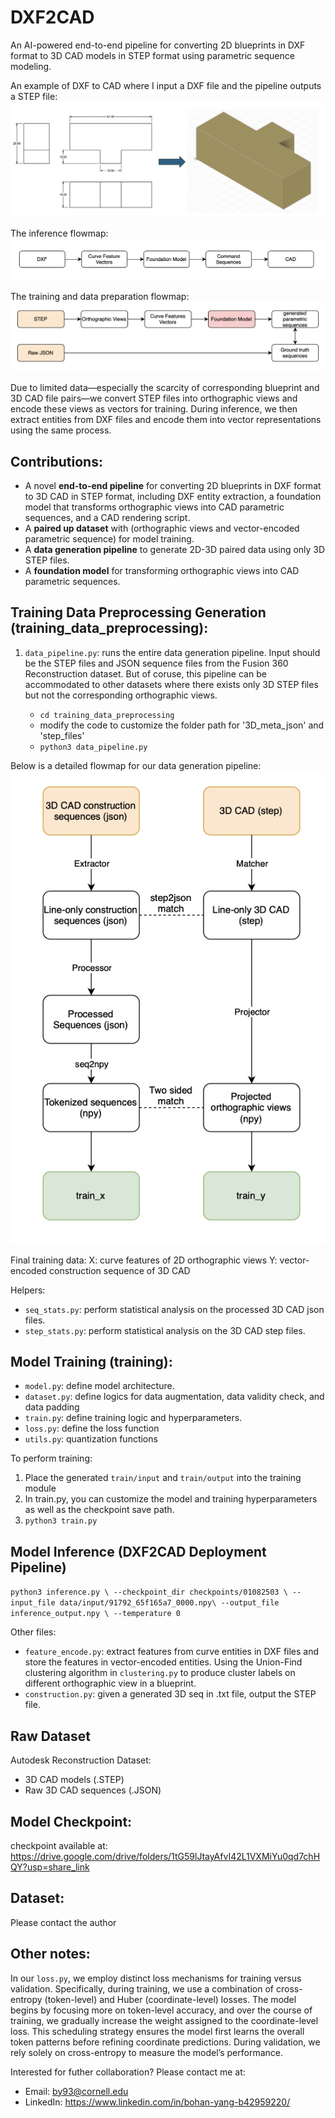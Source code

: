 # DXF2CAD 
An AI-powered end-to-end pipeline for converting 2D blueprints in DXF format to 3D CAD models in STEP format using parametric sequence modeling. 


An example of DXF to CAD where I input a DXF file and the pipeline outputs a STEP file:
![Example of DXF-to-CAD](Images/README_DXF2CAD_demo.png)



The inference flowmap:
![Inference flowmap](Images/README_inference_flowmap.png)



The training and data preparation flowmap:
![Training flowmap](Images/README_training_flowmap.png)




Due to limited data—especially the scarcity of corresponding blueprint and 3D CAD file pairs—we convert STEP files into orthographic views and encode these views as vectors for training. During inference, we then extract entities from DXF files and encode them into vector representations using the same process.


## Contributions: 
  - A novel **end-to-end pipeline** for converting 2D blueprints in DXF format to 3D CAD in STEP format, including DXF entity extraction, a foundation model that transforms orthographic views into CAD parametric sequences, and a CAD rendering script. 
  - A **paired up dataset** with (orthographic views and vector-encoded parametric sequence) for model training. 
  - A **data generation pipeline** to generate 2D-3D paired data using only 3D STEP files. 
  - A **foundation model** for transforming orthographic views into CAD parametric sequences. 

## Training Data Preprocessing Generation (training_data_preprocessing):
1. `data_pipeline.py`: runs the entire data generation pipeline. Input should be the STEP files and JSON sequence files from the Fusion 360 Reconstruction dataset. But of coruse, this pipeline can be accommodated to other datasets where there exists only 3D STEP files but not the corresponding orthographic views.

    - `cd training_data_preprocessing`
    -  modify the code to customize the folder path for '3D_meta_json' and 'step_files'
    - `python3 data_pipeline.py`

Below is a detailed flowmap for our data generation pipeline:
![Data Generation Pipeline flowmap](Images/README_data_generation_pipeline.png)

Final training data:
X: curve features of 2D orthographic views
Y: vector-encoded construction sequence of 3D CAD

Helpers:
- `seq_stats.py`: perform statistical analysis on the processed 3D CAD json files.
- `step_stats.py`: perform statistical analysis on the 3D CAD step files. 

## Model Training (training):
- `model.py`: define model architecture.
- `dataset.py`: define logics for data augmentation, data validity check, and data padding
- `train.py`: define training logic and hyperparameters.
- `loss.py`: define the loss function 
- `utils.py`: quantization functions

To perform training:
1. Place the generated `train/input` and `train/output` into the training module
2. In train.py, you can customize the model and training hyperparameters as well as the checkpoint save path.
3. `python3 train.py`

## Model Inference (DXF2CAD Deployment Pipeline)
`python3 inference.py \
    --checkpoint_dir checkpoints/01082503 \
    --input_file data/input/91792_65f165a7_0000.npy\
    --output_file inference_output.npy \
    --temperature 0`

Other files:
- `feature_encode.py`: extract features from curve entities in DXF files and store the features in vector-encoded entities. Using the Union-Find clustering algorithm in `clustering.py` to produce cluster labels on different orthographic view in a blueprint. 
- `construction.py`: given a generated 3D seq in .txt file, output the STEP file. 

## Raw Dataset 
Autodesk Reconstruction Dataset: 
 - 3D CAD models (.STEP)
 - Raw 3D CAD sequences (.JSON)

## Model Checkpoint:
checkpoint available at: https://drive.google.com/drive/folders/1tG59lJtayAfvI42L1VXMiYu0qd7chHQY?usp=share_link

## Dataset:
Please contact the author

## Other notes:
In our `loss.py`, we employ distinct loss mechanisms for training versus validation. Specifically, during training, we use a combination of cross-entropy (token-level) and Huber (coordinate-level) losses. The model begins by focusing more on token-level accuracy, and over the course of training, we gradually increase the weight assigned to the coordinate-level loss. This scheduling strategy ensures the model first learns the overall token patterns before refining coordinate predictions. During validation, we rely solely on cross-entropy to measure the model’s performance. 

Interested for futher collaboration? Please contact me at: 
- Email: by93@cornell.edu
- LinkedIn: https://www.linkedin.com/in/bohan-yang-b42959220/

